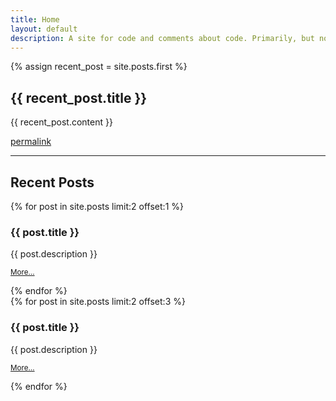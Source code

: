 ```yaml
---
title: Home
layout: default
description: A site for code and comments about code. Primarily, but not exclusively, based on Objective-C and Cocoa.
---
```


{% assign recent_post = site.posts.first %}
<h2>{{ recent_post.title }} </h2>
{{ recent_post.content }}
<p><a href="{{recent_post.url}}">permalink</a></p>
<div class="row">
<div class="span8">
<hr />
<h2>Recent Posts</h2>
</div>
</div>
<div class="row">
{% for post in site.posts limit:2 offset:1 %}
<div class="span4"><h3>{{ post.title }}</h3><p>{{ post.description }}</p>
<p><a href="{{ post.url }}"><small>More…</small></a></p></div>
{% endfor %}
</div>
<div class="row">
{% for post in site.posts limit:2 offset:3 %}
<div class="span4"><h3>{{ post.title }}</h3><p>{{ post.description }}</p>
<p><a href="{{ post.url }}"><small>More…</small></a></p></div>
{% endfor %}
</div>




